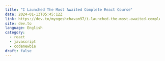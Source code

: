 ```yaml
---
title: "I Launched The Most Awaited Complete React Course"
date: 2024-01-13T05:45:12Z
link: https://dev.to/myogeshchavan97/i-launched-the-most-awaited-complete-react-course-1efe?utm_medium=RSS&utm_source=news.12bit.vn
site: dev.to
language: English
category:
  - react
  - javascript
  - codenewbie
draft: false
---
```

